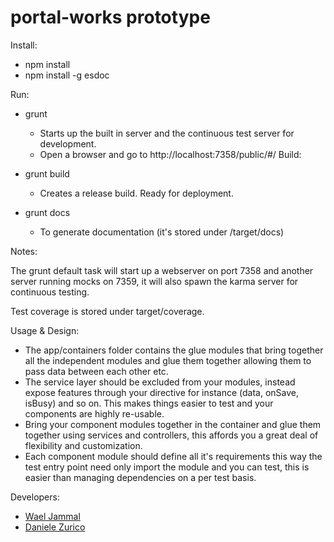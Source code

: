 # portal-works prototype

Install:
 - npm install
 - npm install -g esdoc

Run:

- grunt
    - Starts up the built in server and the continuous test server for development.
    - Open a browser and go to http://localhost:7358/public/#/
Build:

- grunt build
    - Creates a release build. Ready for deployment.

- grunt docs 
    - To generate documentation (it's stored under /target/docs)

Notes:

The grunt default task will start up a webserver on port 7358 and another server running mocks on 7359, it will also
spawn the karma server for continuous testing.

Test coverage is stored under target/coverage.

Usage & Design:

- The app/containers folder contains the glue modules that bring together all the independent modules and glue them together allowing them to pass data between each other etc.
- The service layer should be excluded from your modules, instead expose features through your directive for instance (data, onSave, isBusy) and so on. This makes things easier to test and your components are highly re-usable.
- Bring your component modules together in the container and glue them together using services and controllers, this affords you a great deal of flexibility and customization.
- Each component module should define all it's requirements this way the test entry point need only import the module and you can test, this is easier than managing dependencies on a per test basis.

Developers:

- [Wael Jammal](https://github.com/waeljammal)
- [Daniele Zurico](https://github.com/daniele-zurico)